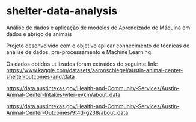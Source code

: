# shelter-data-analysis

Análise de dados e aplicação de modelos de Aprendizado de Máquina em dados e abrigo de animais

Projeto desenvolvido com o objetivo aplicar conhecimento de técnicas de análise de dados, pré-processamento e Machine Learning.

Os dados obtidos utilizados foram extraídos do seguinte link:
https://www.kaggle.com/datasets/aaronschlegel/austin-animal-center-shelter-outcomes-and/data

https://data.austintexas.gov/Health-and-Community-Services/Austin-Animal-Center-Intakes/wter-evkm/about_data

https://data.austintexas.gov/Health-and-Community-Services/Austin-Animal-Center-Outcomes/9t4d-g238/about_data
